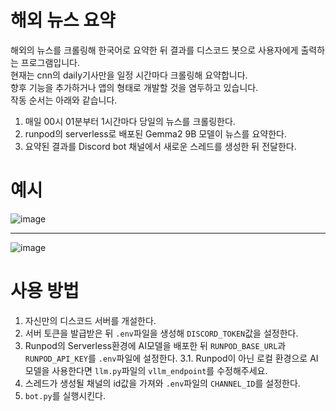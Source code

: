 # 해외 뉴스 요약

해외의 뉴스를 크롤링해 한국어로 요약한 뒤 결과를 디스코드 봇으로 사용자에게 출력하는 프로그램입니다.  
현재는 cnn의 daily기사만을 일정 시간마다 크롤링해 요약합니다.  
향후 기능을 추가하거나 앱의 형태로 개발할 것을 염두하고 있습니다.  
작동 순서는 아래와 같습니다.  

1. 매일 00시 01분부터 1시간마다 당일의 뉴스를 크롤링한다.
2. runpod의 serverless로 배포된 Gemma2 9B 모델이 뉴스를 요약한다.
3. 요약된 결과를 Discord bot 채널에서 새로운 스레드를 생성한 뒤 전달한다.


# 예시

![image](https://github.com/user-attachments/assets/80913782-02f5-4e37-8906-fe4f718b7df1)

---

![image](https://github.com/user-attachments/assets/a7c879c4-0919-465e-8bc5-3aa89831abf6)


# 사용 방법
1. 자신만의 디스코드 서버를 개설한다.
2. 서버 토큰을 발급받은 뒤 `.env`파일을 생성해 `DISCORD_TOKEN`값을 설정한다.
3. Runpod의 Serverless환경에 AI모델을 배포한 뒤 `RUNPOD_BASE_URL`과 `RUNPOD_API_KEY`를 `.env`파일에 설정한다.
  3.1. Runpod이 아닌 로컬 환경으로 AI모델을 사용한다면 `llm.py`파일의 `vllm_endpoint`를 수정해주세요.
4. 스레드가 생성될 채널의 id값을 가져와 `.env`파일의 `CHANNEL_ID`를 설정한다.
5. `bot.py`를 실행시킨다.
